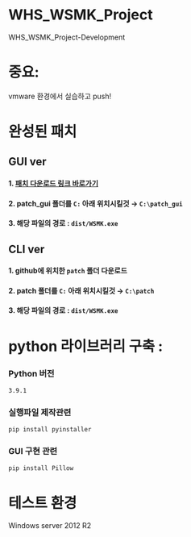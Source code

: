# WHS_WSMK_Project
WHS_WSMK_Project-Development

# 중요:
vmware 환경에서 실습하고 push!

# 완성된 패치
## GUI ver 
#### 1. [패치 다운로드 링크 바로가기](https://drive.google.com/file/d/121IFP6iinKRhK7i-zCzLFdLvDIMpsLqD/view?usp=sharing) 
#### 2. patch_gui 폴더를 `C:` 아래 위치시킬것 → `C:\patch_gui`
#### 3. 해당 파일의 경로 :  `dist/WSMK.exe`
## CLI ver
#### 1. github에 위치한 `patch` 폴더 다운로드
#### 2. patch 폴더를 `C:` 아래 위치시킬것 → `C:\patch`
#### 3. 해당 파일의 경로 :  `dist/WSMK.exe`

# python 라이브러리 구축 :
### Python 버전
`3.9.1`
### 실행파일 제작관련 
`pip install pyinstaller`
### GUI 구현 관련
`pip install Pillow`

# 테스트 환경
Windows server 2012 R2
